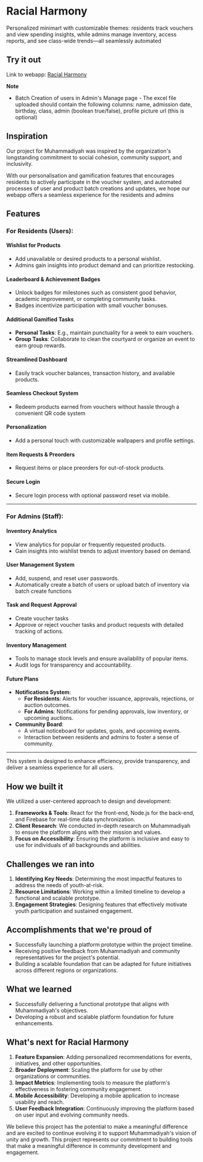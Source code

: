 # Racial Harmony

Personalized minimart with customizable themes: residents track vouchers and view spending insights, while admins manage inventory, access reports, and see class-wide trends—all seamlessly automated

## Try it out
Link to webapp: [Racial Harmony](https://racial-harmony-5.web.app/)

**Note** 
- Batch Creation of users in Admin's Manage page - The excel file uploaded should contain the following columns: name, admission date, birthday, class, admin (boolean true/false), profile picture url (this is optional)

## Inspiration
Our project for Muhammadiyah was inspired by the organization's longstanding commitment to social cohesion, community support, and inclusivity. 

With our personalisation and gamification features that encourages residents to actively participate in the voucher system, and automated processes of user and product batch creations and updates, we hope our webapp offers a seamless experience for the residents and admins 

## Features

### For Residents (Users):

#### **Wishlist for Products**
- Add unavailable or desired products to a personal wishlist.
- Admins gain insights into product demand and can prioritize restocking.

#### **Leaderboard & Achievement Badges**
- Unlock badges for milestones such as consistent good behavior, academic improvement, or completing community tasks.
- Badges incentivize participation with small voucher bonuses.

#### **Additional Gamified Tasks**
- **Personal Tasks**: E.g., maintain punctuality for a week to earn vouchers.
- **Group Tasks**: Collaborate to clean the courtyard or organize an event to earn group rewards.


#### Streamlined Dashboard  
- Easily track voucher balances, transaction history, and available products.

#### Seamless Checkout System  
- Redeem products earned from vouchers without hassle through a convenient QR code system

#### Personalization  
- Add a personal touch with customizable wallpapers and profile settings.

####  Item Requests & Preorders  
- Request items or place preorders for out-of-stock products.

#### Secure Login  
- Secure login process with optional password reset via mobile.

---

### For Admins (Staff):

#### **Inventory Analytics**
- View analytics for popular or frequently requested products.
- Gain insights into wishlist trends to adjust inventory based on demand.

#### **User Management System**
- Add, suspend, and reset user passwords.
- Automatically create a batch of users or upload batch of inventory via batch create functions

####  Task and Request Approval  
- Create voucher tasks
- Approve or reject voucher tasks and product requests with detailed tracking of actions.

####  Inventory Management  
- Tools to manage stock levels and ensure availability of popular items.  
- Audit logs for transparency and accountability.


#### **Future Plans**
- **Notifications System**:
  - **For Residents**: Alerts for voucher issuance, approvals, rejections, or auction outcomes.
  - **For Admins**: Notifications for pending approvals, low inventory, or upcoming auctions.
- **Community Board**: 
  - A virtual noticeboard for updates, goals, and upcoming events.
  - Interaction between residents and admins to foster a sense of community.

---


This system is designed to enhance efficiency, provide transparency, and deliver a seamless experience for all users.

## How we built it
We utilized a user-centered approach to design and development:
1. **Frameworks & Tools**: React for the front-end, Node.js for the back-end, and Firebase for real-time data synchronization.
2. **Client Research**: We conducted in-depth research on Muhammadiyah to ensure the platform aligns with their mission and values.
3. **Focus on Accessibility**: Ensuring the platform is inclusive and easy to use for individuals of all backgrounds and abilities.

## Challenges we ran into
1. **Identifying Key Needs**: Determining the most impactful features to address the needs of youth-at-risk.
2. **Resource Limitations**: Working within a limited timeline to develop a functional and scalable prototype.
3. **Engagement Strategies**: Designing features that effectively motivate youth participation and sustained engagement.

## Accomplishments that we're proud of
- Successfully launching a platform prototype within the project timeline.
- Receiving positive feedback from Muhammadiyah and community representatives for the project's potential.
- Building a scalable foundation that can be adapted for future initiatives across different regions or organizations.

## What we learned
- Successfully delivering a functional prototype that aligns with Muhammadiyah's objectives.
- Developing a robust and scalable platform foundation for future enhancements.

## What's next for Racial Harmony
1. **Feature Expansion**: Adding personalized recommendations for events, initiatives, and other opportunities.
2. **Broader Deployment**: Scaling the platform for use by other organizations or communities.
3. **Impact Metrics**: Implementing tools to measure the platform's effectiveness in fostering community engagement.
4. **Mobile Accessibility**: Developing a mobile application to increase usability and reach.
5. **User Feedback Integration**: Continuously improving the platform based on user input and evolving community needs.

We believe this project has the potential to make a meaningful difference and are excited to continue evolving it to support Muhammadiyah's vision of unity and growth. This project represents our commitment to building tools that make a meaningful difference in community development and engagement.

